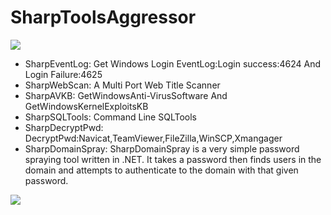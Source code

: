 # SharpToolsAggressor

![](https://github.com/uknowsec/SharpToolsAggressor/blob/master/TIM%E5%9B%BE%E7%89%8720191029110601.png)


- SharpEventLog: Get Windows Login EventLog:Login success:4624 And Login Failure:4625
- SharpWebScan: A Multi Port Web Title Scanner
- SharpAVKB: GetWindowsAnti-VirusSoftware And GetWindowsKernelExploitsKB
- SharpSQLTools: Command Line SQLTools
- SharpDecryptPwd: DecryptPwd:Navicat,TeamViewer,FileZilla,WinSCP,Xmangager
- SharpDomainSpray: SharpDomainSpray is a very simple password spraying tool written in .NET. It takes a password then finds users in the domain and attempts to authenticate to the domain with that given password.

![](https://github.com/uknowsec/SharpToolsAggressor/blob/master/img.png)
